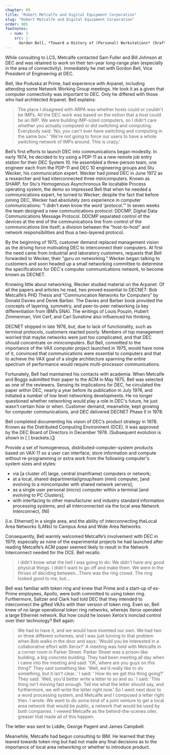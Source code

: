 ```yaml
---
chapter: 09
title: "Robert Metcalfe and Digital Equipment Corporation"
slug: "Robert Metcalfe and Digital Equipment Corporation"
order: 905
footnotes:
  - num: 3
    src: |-
      Gordon Bell, *Toward a History of (Personal) Workstations* (Draft)
---
```


While consulting to LCS, Metcalfe contacted Sam Fuller and Bill Johnson at DEC and was retained to work on their ten-year long-range plan (especially in the area of connectivity). Immediately he met with Gordon Bell, Vice President of Engineering at DEC.

Bell, like Poduska at Prime, had experience with Arpanet, including attending some Network Working Group meetings. He took it as a given that computer connectivity was important to DEC. Only he differed with those who had architected Arpanet. Bell explains:

>The place I disagreed with ARPA was whether hosts could or couldn't be IMPs. All the DEC work was based on the notion that a host could be an IMP. We were building IMP-sized computers, so I didn't care whether you actually computed or did switching and computing. Everybody said: 'No, you can't ever have switching and computing in the same box.' 'We're not going to force our users to have a whole switching network of IMPs around. This is crazy.'

Bell’s first efforts to launch DEC into communications began modestly. In early 1974, he decided to try using a PDP-11 as a new remote job entry station for their DEC System 10. He assembled a three-person team, one engineer each from the PDP-11 and DEC 10 engineering groups and Stu Wecker, his communication expert. Wecker had joined DEC in June 1972 as a researcher and had interconnected three minicomputers. Known as SHARP, for Stu's Homogenous Asynchronous Re locatable Process operating system, the demo so impressed Bell that when he needed a communications expert, he turned to Wecker; despite the fact that before joining DEC, Wecker had absolutely zero experience in computer communications: “I didn't even know the word 'protocol.'” In seven weeks the team designed a new communications protocol: DDCMP, Digital Data Communications Message Protocol. DDCMP separated control of the devices at the end of the communications line from control of the communications line itself; a division between the “host-to-host” and network responsibilities and thus a two-layered protocol.

By the beginning of 1975, customer demand replaced management vision as the driving force motivating DEC to interconnect their computers. At first the need came from industrial and laboratory customers, requests that Bell forwarded to Wecker, their "guru on networking." Wecker began talking to customers and soon headed up a small networking committee to determine the specifications for DEC's computer communications network, to become known as DECNET.

Knowing little about networking, Wecker studied material on the Arpanet. Of all the papers and articles he read, two proved essential to DECNET: Bob Metcalfe’s PHD Thesis and “Communication Networks for Computers” by Donald Davies and Derek Barber. The Davies and Barber book provided the concepts of layering, symmetry, and peer-to-peer networking (a key differentiation from IBM’s SNA). The writings of Louis Pouzin, Hubert Zimmerman, Vint Cerf, and Carl Sunshine also influenced his thinking.

DECNET shipped in late 1976, but, due to lack of functionality, such as terminal protocols, customers reacted poorly. Members of top management worried that maybe networks were just too complicated, and that DEC should concentrate on minicomputers. But Bell, committed to the importance of the VAX computer project launched in 1975, would have none of it, convinced that communications were essential to computers and that to achieve the VAX goal of a single architecture spanning the entire spectrum of performance would require multi-processor communications.

Fortunately, Bell had maintained his contacts with academia. When Metcalfe and Boggs submitted their paper to the ACM in May 1975, Bell was selected as one of the reviewers. Sensing its implications for DEC, he circulated the paper within DEC, nearly a year before its publication in July 1976, and initiated a number of low level networking developments. He no longer questioned whether networking would play a role in DEC's future, he just wasn’t certain how or when. Customer demand, meanwhile, kept growing for computer communications, and DEC delivered DECNET Phase II in 1978.

Bell completed documenting his vision of DEC’s product strategy in 1978. Known as the Distributed Computing Environment (DCE), it was approved by the DEC Board of Directors in December 1978. (Subsequent evolution is shown in [ ] brackets.)<a name="fnloc3" href="#fn3">3</a>

Provide a set of homogeneous, distributed-computer-system products based on VAX-11 so a user can interface, store information and compute without re-programming or extra work from the following computer's system sizes and styles:

- via [a cluster of] large, central (mainframe) computers or network;
- at a local, shared departmental/group/team (mini) computer, [and evolving to a minicomputer with shared network servers];
- as a single user personal (micro) computer within a terminal [and evolving to PC Clusters];
- with interfacing to other manufacturer and industry standard information processing systems; and
all interconnected via the local area Network Interconnect, (NI)

[i.e. Ethernet] in a single area, and the ability of interconnecting theLocal Area Networks (LANs) to Campus Area and Wide Area Networks.

Consequently, Bell warmly welcomed Metcalfe’s involvement with DEC in 1979; especially as none of the experimental projects he had launched after reading Metcalfe’s ACM paper seemed likely to result in the Network Interconnect needed for the DCE. Bell recalls:

>I didn't know what the hell I was going to do. We didn't have any good physical things. I didn't want to go off and make them. We were in the throes of deciding between...There was the ring crowd. The ring looked good to me, but...

Bell was familiar with token ring and knew that Prime and a start-up of ex-Prime employees, Apollo, were both committed to using token ring. Furthermore, Saltzer and Clark had told DEC that they intended to interconnect the gifted VAXs with their version of token ring. Even so, Bell knew of no large operational token ring networks, whereas Xerox operated a large Ethernet network. But how could he loosen Xerox’s ironclad control over their technology? Bell again:

>We had to have it, and we would have invented our own. We had two or three different schemes, and I was just turning to that problem when Bob walks in the door and says: 'Would you be interested in a collaborative effort with Xerox?' A meeting was held with Metcalfe in a corner room in Parker Street. Parker Street was a prison-like building, a big concrete building. They had been meeting all day when I came into the meeting and said: 'OK, where are you guys on this thing?' They said something like: 'Well, we'd really like to do something, but it isn't clear..' I said: ' How do we get this thing going?' They said: 'Well, you'd better write a letter to so and so.' I said: 'This thing isn't moving fast enough. Tell me what the letter should say, and furthermore, we will write the letter right now.' So I went next door to a word processing system, and Metcalfe and I composed a letter right then. I wrote: We want to do some kind of a joint venture to get a local area network that would be public, a network that would be used by both companies. I viewed Metcalfe as the behind-the-scenes oiler, greaser that made all of this happen.

The letter was sent to Liddle, George Pagent and James Campbell.

Meanwhile, Metcalfe had begun consulting to IBM. He learned that they leaned towards token ring but had not made any final decisions as to the importance of local area networking or whether to introduce product.
